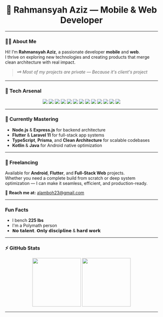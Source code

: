 <h1 align="center">🦇 Rahmansyah Aziz — Mobile & Web Developer</h1>

---

### 👨‍💻 About Me  
Hi! I’m **Rahmansyah Aziz**, a passionate developer **mobile** and **web**.  
I thrive on exploring new technologies and creating products that merge clean architecture with real impact.

> 🗝️ *Most of my projects are private — Because it's client's project*

---

### 🚀 Tech Arsenal  
<p align="center">
  <img src="https://img.shields.io/badge/Flutter-02569B?style=for-the-badge&logo=flutter&logoColor=white"/>
  <img src="https://img.shields.io/badge/Laravel-FF2D20?style=for-the-badge&logo=laravel&logoColor=white"/>
  <img src="https://img.shields.io/badge/Node.js-339933?style=for-the-badge&logo=node.js&logoColor=white"/>
  <img src="https://img.shields.io/badge/Express.js-404D59?style=for-the-badge"/>
  <img src="https://img.shields.io/badge/React.js-20232A?style=for-the-badge&logo=react&logoColor=61DAFB"/>
  <img src="https://img.shields.io/badge/PostgreSQL-336791?style=for-the-badge&logo=postgresql&logoColor=white"/>
  <img src="https://img.shields.io/badge/MySQL-4479A1?style=for-the-badge&logo=mysql&logoColor=white"/>
  <img src="https://img.shields.io/badge/Prisma-2D3748?style=for-the-badge&logo=prisma&logoColor=white"/>
  <img src="https://img.shields.io/badge/Supabase-3ECF8E?style=for-the-badge&logo=supabase&logoColor=white"/>
  <img src="https://img.shields.io/badge/Firebase-FFCA28?style=for-the-badge&logo=firebase&logoColor=black"/>
  <img src="https://img.shields.io/badge/MongoDB-4EA94B?style=for-the-badge&logo=mongodb&logoColor=white"/>
  <img src="https://img.shields.io/badge/Java-007396?style=for-the-badge&logo=openjdk&logoColor=white"/>
  <img src="https://img.shields.io/badge/Kotlin-7F52FF?style=for-the-badge&logo=kotlin&logoColor=white"/>
</p>

---

### 🧠 Currently Mastering  
- **Node.js** & **Express.js** for backend architecture  
- **Flutter** & **Laravel 11** for full-stack app systems  
- **TypeScript**, **Prisma**, and **Clean Architecture** for scalable codebases  
- **Kotlin** & **Java** for Android native optimization  

---

### 💼 Freelancing  
Available for **Android**, **Flutter**, and **Full-Stack Web** projects.  
Whether you need a complete build from scratch or deep system optimization — I can make it seamless, efficient, and production-ready.  

📩 **Reach me at:** [alamboh23@gmail.com](mailto:alamboh23@gmail.com)  

---

### Fun Facts  
- I bench **225 lbs**  
- I'm a Polymath person
- 𝗡𝗼 𝘁𝗮𝗹𝗲𝗻𝘁. 𝗢𝗻𝗹𝘆 𝗱𝗶𝘀𝗰𝗶𝗽𝗹𝗶𝗻𝗲 & 𝗵𝗮𝗿𝗱 𝘄𝗼𝗿𝗸
---

### ⚡ GitHub Stats  
<p align="center">
  <img src="https://github-readme-stats.vercel.app/api?username=RahmansyahAziz28&show_icons=true&theme=github_dark&hide_border=true" height="160"/>
  <img src="https://github-readme-streak-stats.herokuapp.com/?user=RahmansyahAziz28&theme=github-dark-blue&hide_border=true" height="160"/>
</p>

---
